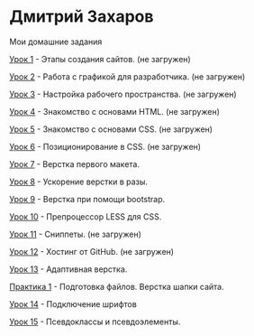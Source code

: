 

# Дмитрий Захаров
Мои домашние задания

[Урок 1](https://dzakharovv.github.io/lesson_1/ "Моя готовая домашка") - Этапы создания сайтов. (не загружен)

[Урок 2](https://dzakharovv.github.io/lesson_2/ "Моя готовая домашка") - Работа с графикой для разработчика. (не загружен)

[Урок 3](https://dzakharovv.github.io/lesson_3/ "Моя готовая домашка") - Настройка рабочего пространства. (не загружен)

[Урок 4](https://dzakharovv.github.io/lesson_4/ "Моя готовая домашка") - Знакомство с основами HTML. (не загружен)

[Урок 5](https://dzakharovv.github.io/lesson_5/ "Моя готовая домашка") - Знакомство с основами CSS. (не загружен)

[Урок 6](https://dzakharovv.github.io/lesson_6/ "Моя готовая домашка") - Позиционирование в CSS. (не загружен)

[Урок 7](https://dzakharovv.github.io/lesson_7/ "Моя готовая домашка") - Верстка первого макета.

[Урок 8](https://dzakharovv.github.io/lesson_8/ "Моя готовая домашка") - Ускорение верстки в разы.

[Урок 9](https://dzakharovv.github.io/lesson_9/ "Моя готовая домашка") - Верстка при помощи bootstrap.

[Урок 10](https://dzakharovv.github.io/lesson_10/ "Моя готовая домашка") - Препроцессор LESS для CSS.

[Урок 11](https://dzakharovv.github.io/lesson_11/ "Моя готовая домашка") - Сниппеты. (не загружен)

[Урок 12](https://dzakharovv.github.io/lesson_12/ "Моя готовая домашка") - Хостинг от GitHub. (не загружен)

[Урок 13](https://dzakharovv.github.io/lesson-13/ "Моя готовая домашка") - Адаптивная верстка.

[Практика 1](https://dzakharovv.github.io/Practice_1/ "Моя готовая домашка") - Подготовка файлов. Верстка шапки сайта.

[Урок 14](https://dzakharovv.github.io/Lesson_14/ "Моя готовая домашка") - Подключение шрифтов

[Урок 15](https://dzakharovv.github.io/Lesson_15/ "Моя готовая домашка") - Псевдоклассы и псевдоэлементы.
